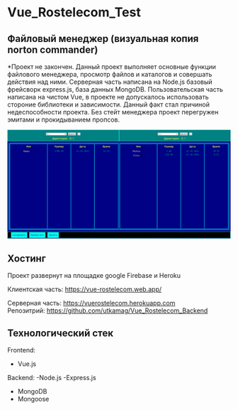 # Vue_Rostelecom_Test

## Файловый менеджер (визуальная копия norton commander)

*Проект не закончен. Данный проект выполняет основные функции файлового менеджера, просмотр файлов и каталогов и совершать действия над ними.
Серверная часть написана на Node.js базовый фрейсворк express.js, база данных MongoDB. Пользовательская часть написана на чистом Vue, в проекте не допускалось
использовать стороние библиотеки и зависимости. Данный факт стал причиной недеспособности проекта. Без стейт менеджера проект перегружен эмитами и прокидыванием 
пропсов.

![](vue-app/public/screenshot.png)

## Хостинг

Проект развернут на площадке google Firebase и Heroku

Клиентская часть: https://vue-rostelecom.web.app/

Серверная часть: https://vuerostelecom.herokuapp.com   
Репозитрий: https://github.com/utkamag/Vue_Rostelecom_Backend

## Технологический стек
Frontend:
- Vue.js

Backend:
-Node.js
-Express.js
- MongoDB
- Mongoose
